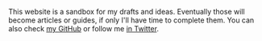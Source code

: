 This website is a sandbox for my drafts and ideas. Eventually those will become
articles or guides, if only I'll have time to complete them. You can also check
[my GitHub][gh] or follow me [in Twitter][tw].

[gh]: https://github.com/alexeyraspopov
[tw]: https://twitter.com/alexeyraspopov
